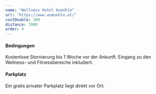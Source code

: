 ```yaml
---
name: "Wellness Hotel Aumühle"
url: "https://www.aumuehle.at/"
costDouble: 160
distance: 7000
order: 4
---
```


#### Bedingungen

Kostenlose Stornierung bis 1 Woche vor der Ankunft. Eingang zu den Wellness- und Fitnessbereiche inkludiert.

#### Parkplatz

Ein gratis privater Parkplatz liegt direkt vor Ort.

